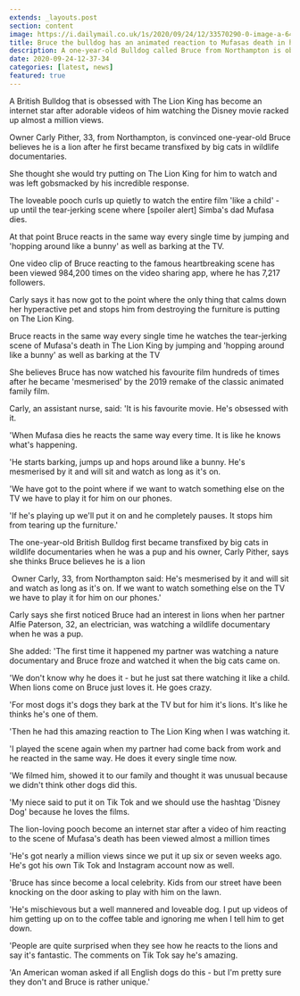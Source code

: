 ```yaml
---
extends: _layouts.post
section: content
image: https://i.dailymail.co.uk/1s/2020/09/24/12/33570290-0-image-a-64_1600947044840.jpg 
title: Bruce the bulldog has an animated reaction to Mufasas death in his favourite movie The Lion King 
description: A one-year-old Bulldog called Bruce from Northampton is obsessed with the movie The Lion King. A video of Bruce reacting to Mufasas death has gone viral with almost one million views. 
date: 2020-09-24-12-37-34 
categories: [latest, news] 
featured: true 
--- 
```

A British Bulldog that is obsessed with The Lion King has become an internet star after adorable videos of him watching the Disney movie racked up almost a million views.

Owner Carly Pither, 33, from Northampton, is convinced one-year-old Bruce believes he is a lion after he first became transfixed by big cats in wildlife documentaries.

She thought she would try putting on The Lion King for him to watch and was left gobsmacked by his incredible response.

The loveable pooch curls up quietly to watch the entire film 'like a child' - up until the tear-jerking scene where [spoiler alert] Simba's dad Mufasa dies.

At that point Bruce reacts in the same way every single time by jumping and 'hopping around like a bunny' as well as barking at the TV.

One video clip of Bruce reacting to the famous heartbreaking scene has been viewed 984,200 times on the video sharing app, where he has 7,217 followers.

Carly says it has now got to the point where the only thing that calms down her hyperactive pet and stops him from destroying the furniture is putting on The Lion King.

Bruce reacts in the same way every single time he watches the tear-jerking scene of Mufasa's death in The Lion King by jumping and 'hopping around like a bunny' as well as barking at the TV

She believes Bruce has now watched his favourite film hundreds of times after he became 'mesmerised' by the 2019 remake of the classic animated family film.

Carly, an assistant nurse, said: 'It is his favourite movie. He's obsessed with it.

'When Mufasa dies he reacts the same way every time. It is like he knows what's happening.

'He starts barking, jumps up and hops around like a bunny. He's mesmerised by it and will sit and watch as long as it's on.

'We have got to the point where if we want to watch something else on the TV we have to play it for him on our phones.

'If he's playing up we'll put it on and he completely pauses. It stops him from tearing up the furniture.'

The one-year-old British Bulldog first became transfixed by big cats in wildlife documentaries when he was a pup and his owner, Carly Pither, says she thinks Bruce believes he is a lion

 Owner Carly, 33, from Northampton said: He's mesmerised by it and will sit and watch as long as it's on. If we want to watch something else on the TV we have to play it for him on our phones.'

Carly says she first noticed Bruce had an interest in lions when her partner Alfie Paterson, 32, an electrician, was watching a wildlife documentary when he was a pup.

She added: 'The first time it happened my partner was watching a nature documentary and Bruce froze and watched it when the big cats came on.

'We don't know why he does it - but he just sat there watching it like a child. When lions come on Bruce just loves it. He goes crazy.

'For most dogs it's dogs they bark at the TV but for him it's lions. It's like he thinks he's one of them.

'Then he had this amazing reaction to The Lion King when I was watching it.

'I played the scene again when my partner had come back from work and he reacted in the same way. He does it every single time now.

'We filmed him, showed it to our family and thought it was unusual because we didn't think other dogs did this.

'My niece said to put it on Tik Tok and we should use the hashtag 'Disney Dog' because he loves the films.

The lion-loving pooch become an internet star after a video of him reacting to the scene of Mufasa's death has been viewed almost a million times

'He's got nearly a million views since we put it up six or seven weeks ago. He's got his own Tik Tok and Instagram account now as well.

'Bruce has since become a local celebrity. Kids from our street have been knocking on the door asking to play with him on the lawn.

'He's mischievous but a well mannered and loveable dog. I put up videos of him getting up on to the coffee table and ignoring me when I tell him to get down.

'People are quite surprised when they see how he reacts to the lions and say it's fantastic. The comments on Tik Tok say he's amazing.

'An American woman asked if all English dogs do this - but I'm pretty sure they don't and Bruce is rather unique.'

